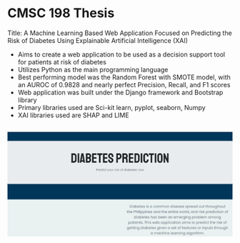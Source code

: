# CMSC 198 Thesis
Title: A Machine Learning Based Web Application Focused on Predicting the Risk of Diabetes Using Explainable Artificial Intelligence (XAI)

- Aims to create a web application to be used as a decision support tool for patients at risk of diabetes
- Utilizes Python as the main programming language
- Best performing model was the Random Forest with SMOTE model, with an AUROC of 0.9828 and nearly perfect Precision, Recall, and F1 scores
- Web application was built under the Django framework and Bootstrap library
- Primary libraries used are Sci-kit learn, pyplot, seaborn, Numpy
- XAI libraries used are SHAP and LIME

##
<img src="https://github.com/aragahan/thesis/blob/main/home1.png">
